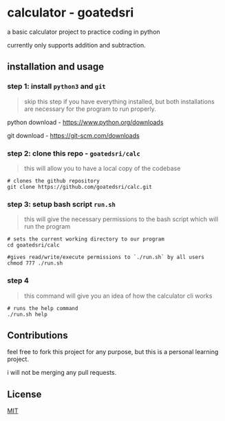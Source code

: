 # calculator - goatedsri

a basic calculator project to practice coding in python

currently only supports addition and subtraction.

## installation and usage

### step 1: install `python3` and `git`
> skip this step if you have everything installed, but both installations are necessary for the program to run properly.

python download - https://www.python.org/downloads

git download - https://git-scm.com/downloads

### step 2: clone this repo - `goatedsri/calc`
> this will allow you to have a local copy of the codebase

```shell
# clones the github repository
git clone https://github.com/goatedsri/calc.git
```

### step 3: setup bash script `run.sh`
> this will give the necessary permissions to the bash script which will run the program

```shell
# sets the current working directory to our program
cd goatedsri/calc

#gives read/write/execute permissions to `./run.sh` by all users
chmod 777 ./run.sh
```

### step 4
> this command will give you an idea of how the calculator cli works

```shell
# runs the help command
./run.sh help
```

## Contributions

feel free to fork this project for any purpose, but this is a personal learning project.

i will not be merging any pull requests.

## License
[MIT](./LICENSE)